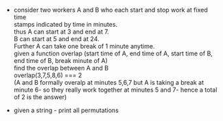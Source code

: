 - consider two workers A and B who each start and stop work at fixed time  
stamps indicated by time in minutes.   
thus A can start at 3 and end at 7.  
B can start at 5 and end at 24.  
Further A can take one break of 1 minute
anytime.  
given a function overlap (start time of A, end time of A, start time of B,
end time of B, break minute of A)  
find the overlap between A and B  
overlap(3,7,5,8,6) === 2   
(A and B formally overalp at minutes 5,6,7 but A is taking 
a break at minute 6- so they really work together at minutes 5 and 7- hence a total of 2 is the answer)


- given a string - print all permutations


